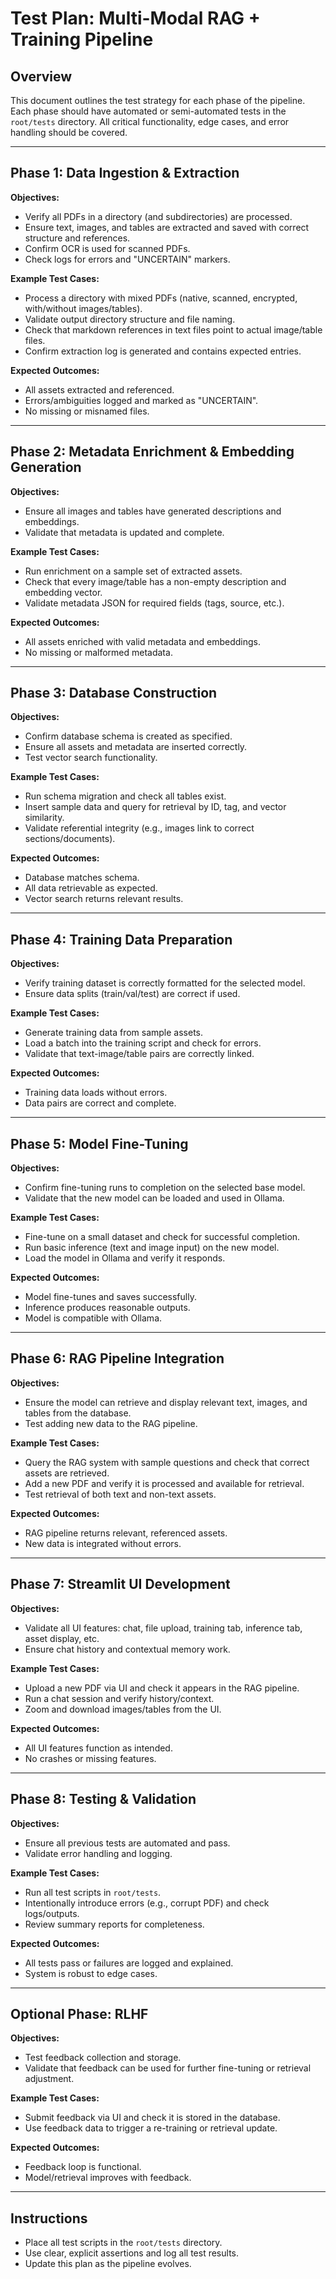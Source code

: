 # Test Plan: Multi-Modal RAG + Training Pipeline

## Overview

This document outlines the test strategy for each phase of the pipeline. Each phase should have automated or semi-automated tests in the `root/tests` directory. All critical functionality, edge cases, and error handling should be covered.

---

## Phase 1: Data Ingestion & Extraction

**Objectives:**
- Verify all PDFs in a directory (and subdirectories) are processed.
- Ensure text, images, and tables are extracted and saved with correct structure and references.
- Confirm OCR is used for scanned PDFs.
- Check logs for errors and "UNCERTAIN" markers.

**Example Test Cases:**
- Process a directory with mixed PDFs (native, scanned, encrypted, with/without images/tables).
- Validate output directory structure and file naming.
- Check that markdown references in text files point to actual image/table files.
- Confirm extraction log is generated and contains expected entries.

**Expected Outcomes:**
- All assets extracted and referenced.
- Errors/ambiguities logged and marked as "UNCERTAIN".
- No missing or misnamed files.

---

## Phase 2: Metadata Enrichment & Embedding Generation

**Objectives:**
- Ensure all images and tables have generated descriptions and embeddings.
- Validate that metadata is updated and complete.

**Example Test Cases:**
- Run enrichment on a sample set of extracted assets.
- Check that every image/table has a non-empty description and embedding vector.
- Validate metadata JSON for required fields (tags, source, etc.).

**Expected Outcomes:**
- All assets enriched with valid metadata and embeddings.
- No missing or malformed metadata.

---

## Phase 3: Database Construction

**Objectives:**
- Confirm database schema is created as specified.
- Ensure all assets and metadata are inserted correctly.
- Test vector search functionality.

**Example Test Cases:**
- Run schema migration and check all tables exist.
- Insert sample data and query for retrieval by ID, tag, and vector similarity.
- Validate referential integrity (e.g., images link to correct sections/documents).

**Expected Outcomes:**
- Database matches schema.
- All data retrievable as expected.
- Vector search returns relevant results.

---

## Phase 4: Training Data Preparation

**Objectives:**
- Verify training dataset is correctly formatted for the selected model.
- Ensure data splits (train/val/test) are correct if used.

**Example Test Cases:**
- Generate training data from sample assets.
- Load a batch into the training script and check for errors.
- Validate that text-image/table pairs are correctly linked.

**Expected Outcomes:**
- Training data loads without errors.
- Data pairs are correct and complete.

---

## Phase 5: Model Fine-Tuning

**Objectives:**
- Confirm fine-tuning runs to completion on the selected base model.
- Validate that the new model can be loaded and used in Ollama.

**Example Test Cases:**
- Fine-tune on a small dataset and check for successful completion.
- Run basic inference (text and image input) on the new model.
- Load the model in Ollama and verify it responds.

**Expected Outcomes:**
- Model fine-tunes and saves successfully.
- Inference produces reasonable outputs.
- Model is compatible with Ollama.

---

## Phase 6: RAG Pipeline Integration

**Objectives:**
- Ensure the model can retrieve and display relevant text, images, and tables from the database.
- Test adding new data to the RAG pipeline.

**Example Test Cases:**
- Query the RAG system with sample questions and check that correct assets are retrieved.
- Add a new PDF and verify it is processed and available for retrieval.
- Test retrieval of both text and non-text assets.

**Expected Outcomes:**
- RAG pipeline returns relevant, referenced assets.
- New data is integrated without errors.

---

## Phase 7: Streamlit UI Development

**Objectives:**
- Validate all UI features: chat, file upload, training tab, inference tab, asset display, etc.
- Ensure chat history and contextual memory work.

**Example Test Cases:**
- Upload a new PDF via UI and check it appears in the RAG pipeline.
- Run a chat session and verify history/context.
- Zoom and download images/tables from the UI.

**Expected Outcomes:**
- All UI features function as intended.
- No crashes or missing features.

---

## Phase 8: Testing & Validation

**Objectives:**
- Ensure all previous tests are automated and pass.
- Validate error handling and logging.

**Example Test Cases:**
- Run all test scripts in `root/tests`.
- Intentionally introduce errors (e.g., corrupt PDF) and check logs/outputs.
- Review summary reports for completeness.

**Expected Outcomes:**
- All tests pass or failures are logged and explained.
- System is robust to edge cases.

---

## Optional Phase: RLHF

**Objectives:**
- Test feedback collection and storage.
- Validate that feedback can be used for further fine-tuning or retrieval adjustment.

**Example Test Cases:**
- Submit feedback via UI and check it is stored in the database.
- Use feedback data to trigger a re-training or retrieval update.

**Expected Outcomes:**
- Feedback loop is functional.
- Model/retrieval improves with feedback.

---

## Instructions

- Place all test scripts in the `root/tests` directory.
- Use clear, explicit assertions and log all test results.
- Update this plan as the pipeline evolves.